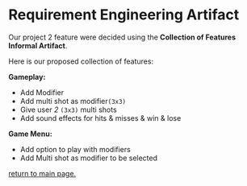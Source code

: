 # Requirement Engineering Artifact
Our project 2 feature were decided using the **Collection of Features Informal Artifact**.

Here is our proposed collection of features:

**Gameplay:**
- Add Modifier
- Add multi shot as modifier`(3x3)`
- Give user *2* `(3x3)` multi shots
- Add sound effects for hits & misses & win & lose

**Game Menu:**
- Add option to play with modifiers
- Add Multi shot as modifier to be selected

[return to main page.](README.md)
